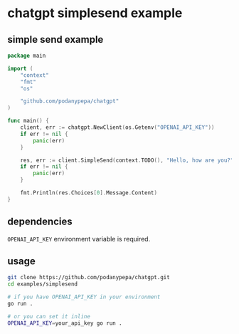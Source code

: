 # chatgpt simplesend example

## simple send example
```go
package main

import (
	"context"
	"fmt"
	"os"

	"github.com/podanypepa/chatgpt"
)

func main() {
	client, err := chatgpt.NewClient(os.Getenv("OPENAI_API_KEY"))
	if err != nil {
		panic(err)
	}

	res, err := client.SimpleSend(context.TODO(), "Hello, how are you?")
	if err != nil {
		panic(err)
	}

	fmt.Println(res.Choices[0].Message.Content)
}

```

## dependencies
`OPENAI_API_KEY` environment variable is required.

## usage
```bash
git clone https://github.com/podanypepa/chatgpt.git
cd examples/simplesend

# if you have OPENAI_API_KEY in your environment
go run .

# or you can set it inline
OPENAI_API_KEY=your_api_key go run .
```
